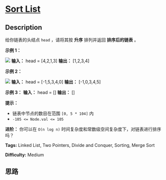 # [Sort List][title]

## Description

给你链表的头结点 `head` ，请将其按 **升序** 排列并返回 **排序后的链表** 。



**示例 1：**

![](https://assets.leetcode.com/uploads/2020/09/14/sort_list_1.jpg)
            **输入：** head = [4,2,1,3]    **输出：** [1,2,3,4]    

**示例 2：**

![](https://assets.leetcode.com/uploads/2020/09/14/sort_list_2.jpg)
            **输入：** head = [-1,5,3,4,0]    **输出：** [-1,0,3,4,5]    

**示例 3：**
            **输入：** head = []    **输出：** []    



**提示：**

  * 链表中节点的数目在范围 `[0, 5 * 104]` 内
  * `-105 <= Node.val <= 105`



**进阶：** 你可以在 `O(n log n)` 时间复杂度和常数级空间复杂度下，对链表进行排序吗？


**Tags:** Linked List, Two Pointers, Divide and Conquer, Sorting, Merge Sort

**Difficulty:** Medium

## 思路

[title]: https://leetcode-cn.com/problems/sort-list
